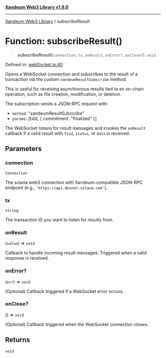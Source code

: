 [**Xandeum Web3 Library v1.9.0**](../README.md)

***

[Xandeum Web3 Library](../globals.md) / subscribeResult

# Function: subscribeResult()

> **subscribeResult**(`connection`, `tx`, `onResult`, `onError?`, `onClose?`): `void`

Defined in: [webSocket.ts:40](https://github.com/Xandeum/test_web3/blob/main/src/webSocket.ts#L40)

Opens a WebSocket connection and subscribes to the result of a transaction
via the custom `xandeumResultSubscribe` method.

This is useful for receiving asynchronous results tied to an on-chain operation,
such as file creation, modification, or deletion.

The subscription sends a JSON-RPC request with:
- `method`: "xandeumResultSubscribe"
- `params`: [txId, { commitment: "finalized" }]

The WebSocket listens for result messages and invokes the `onResult` callback
if a valid result with `fsid`, `status`, or `data` is received.

## Parameters

### connection

`Connection`

The solana web3 connection with Xandeum-compatible JSON-RPC endpoint (e.g., `'https://api.devnet.solana.com'`).

### tx

`string`

The transaction ID you want to listen for results from.

### onResult

(`value`) => `void`

Callback to handle incoming result messages. Triggered when a valid response is received.

### onError?

(`err`) => `void`

(Optional) Callback triggered if a WebSocket error occurs.

### onClose?

() => `void`

(Optional) Callback triggered when the WebSocket connection closes.

## Returns

`void`
